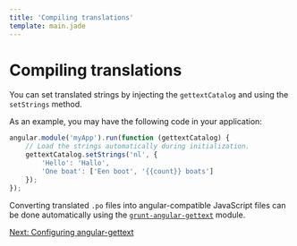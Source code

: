 ```yaml
---
title: 'Compiling translations'
template: main.jade
---
```


# Compiling translations

You can set translated strings by injecting the `gettextCatalog` and using the `setStrings` method.

As an example, you may have the following code in your application:

```javascript
angular.module('myApp').run(function (gettextCatalog) {
    // Load the strings automatically during initialization.
    gettextCatalog.setStrings('nl', {
        'Hello': 'Hallo',
        'One boat': ['Een boot', '{{count}} boats']
    });
});
```

Converting translated `.po` files into angular-compatible JavaScript files can be done automatically using the [`grunt-angular-gettext`](https://github.com/rubenv/grunt-angular-gettext) module.

<a href="/dev-guide/configure/" class="btn btn-primary">Next: Configuring angular-gettext</a>
